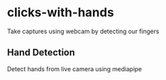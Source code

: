 # clicks-with-hands
Take captures using webcam by detecting our fingers

## Hand Detection
Detect hands from live camera using mediapipe
